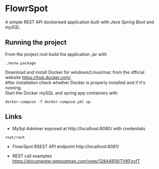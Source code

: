 # FlowrSpot

A simple REST API dockerised application built with *Java Spring Boot* and *mySQL*.

## Running the project

From the project root build the application .jar with
```
./mvnw package
```

Download and install Docker for windows/Linux/mac from the official website https://hub.docker.com/.    
After installation check whether Docker is properly installed and if it's running.  
Start the Docker mySQL and spring app containers with
```
docker-compose -f docker-compose.yml up
```

## Links

- MySql Adminer exposed at  http://localhost:8080/  with credentials
```
root/root
```

- FlowrSpot RSEST API endpoint
http://localhost:8081/

- REST call examples
https://documenter.getpostman.com/view/12844819/TVKFzvfT

